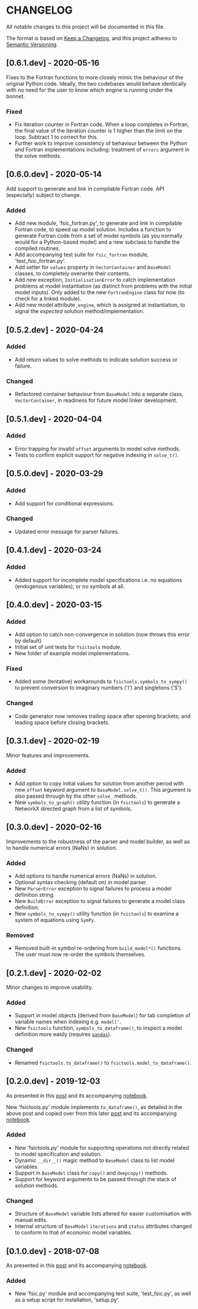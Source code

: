 # CHANGELOG

All notable changes to this project will be documented in this file.

The format is based on [Keep a
Changelog](https://keepachangelog.com/en/1.0.0/), and this project adheres to
[Semantic Versioning](https://semver.org/spec/v2.0.0.html).


## [0.6.1.dev] - 2020-05-16

Fixes to the Fortran functions to more closely mimic the behaviour of the
original Python code. Ideally, the two codebases would behave identically with
no need for the user to know which engine is running under the bonnet.

### Fixed

- Fix iteration counter in Fortran code. When a loop completes in Fortran, the
  final value of the iteration counter is 1 higher than the limit on the
  loop. Subtract 1 to correct for this.
- Further work to improve consistency of behaviour between the Python and
  Fortran implementations including: treatment of `errors` argument in the
  solve methods.


## [0.6.0.dev] - 2020-05-14

Add support to generate and link in compilable Fortran code. API (especially)
subject to change.

### Added

- Add new module, 'fsic_fortran.py', to generate and link in compilable Fortran
  code, to speed up model solution. Includes a function to generate Fortran code from a
  set of model symbols (as you normally would for a Python-based model) and a
  new subclass to handle the compiled routines.
- Add accompanying test suite for `fsic_fortran` module,
  'test_fsic_fortran.py'.
- Add setter for `values` property in `VectorContainer` and `BaseModel`
  classes, to completely overwrite their contents.
- Add new exception, `InitialisationError` to catch implementation problems at
  model instantiation (as distinct from problems with the initial model
  inputs). Only added to the new `FortranEngine` class for now (to check for a
  linked module).
- Add new model attribute ,`engine`, which is assigned at instantiation, to
  signal the *expected* solution method/implementation.


## [0.5.2.dev] - 2020-04-24

### Added

- Add return values to solve methods to indicate solution success or failure.

### Changed

- Refactored container behaviour from `BaseModel` into a separate class,
  `VectorContainer`, in readiness for future model linker development.


## [0.5.1.dev] - 2020-04-04

### Added

- Error trapping for invalid `offset` arguments to model solve methods.
- Tests to confirm explicit support for negative indexing in `solve_t()`.


## [0.5.0.dev] - 2020-03-29

### Added

- Add support for conditional expressions.

### Changed

- Updated error message for parser failures.


## [0.4.1.dev] - 2020-03-24

### Added

- Added support for incomplete model specifications i.e. no equations
  (endogenous variables); or no symbols at all.


## [0.4.0.dev] - 2020-03-15

### Added

- Add option to catch non-convergence in solution (now throws this error by
  default)
- Initial set of unit tests for `fsictools` module.
- New folder of example model implementations.

### Fixed

- Added some (tentative) workarounds to `fsictools.symbols_to_sympy()` to
  prevent conversion to imaginary numbers ('I') and singletons ('S').

### Changed

- Code generator now removes trailing space after opening brackets; and leading
  space before closing brackets.


## [0.3.1.dev] - 2020-02-19

Minor features and improvements.

### Added

- Add option to copy initial values for solution from another period with new
  `offset` keyword argument to `BaseModel.solve_t()`. This argument is also
  passed through by the other `solve_` methods.
- New `symbols_to_graph()` utility function (in `fsictools`) to generate a
  NetworkX directed graph from a list of symbols.


## [0.3.0.dev] - 2020-02-16

Improvements to the robustness of the parser and model builder, as well as to
handle numerical errors (NaNs) in solution.

### Added

- Add options to handle numerical errors (NaNs) in solution.
- Optional syntax checking (default on) in model parser.
- New `ParserError` exception to signal failures to process a model definition
  string.
- New `BuildError` exception to signal failures to generate a model class
  definition.
- New `symbols_to_sympy()` utility function (in `fsictools`) to examine a
  system of equations using `SymPy`.

### Removed

- Removed built-in symbol re-ordering from `build_model*()` functions. The user
  must now re-order the symbols themselves.


## [0.2.1.dev] - 2020-02-02

Minor changes to improve usability.

### Added

- Support in model objects (derived from `BaseModel`) for tab completion of
  variable names when indexing e.g. `model['`.
- New `fsictools` function, `symbols_to_dataframe()`, to inspect a model
  definition more easily (requires [`pandas`](https://pandas.pydata.org/)).

### Changed

- Renamed `fsictools.to_dataframe()` to `fsictools.model_to_dataframe()`.


## [0.2.0.dev] - 2019-12-03

As presented in this
[post](https://www.christhoung.com/2019/07/27/fsic-update/) and its
accompanying
[notebook](https://github.com/ChrisThoung/website/tree/master/code/2019-07-27_fsic_update).

New 'fsictools.py' module implements `to_dataframe()`, as detailed in the above
post and copied over from this later
[post](https://www.christhoung.com/2019/12/03/sympy-sim/) and its accompanying
[notebook](https://github.com/ChrisThoung/website/tree/master/code/2019-12-03_sympy_sim).

### Added

- New 'fsictools.py' module for supporting operations not directly related to
  model specification and solution.
- Dynamic `__dir__()` magic method to `BaseModel` class to list model
  variables.
- Support in `BaseModel` class for `copy()` and `deepcopy()` methods.
- Support for keyword arguments to be passed through the stack of solution
  methods.

### Changed

- Structure of `BaseModel` variable lists altered for easier customisation with
  manual edits.
- Internal structure of `BaseModel` `iterations` and `status` attributes
  changed to conform to that of economic model variables.


## [0.1.0.dev] - 2018-07-08

As presented in this
[post](https://www.christhoung.com/2018/07/08/fsic-gl2007-pc/) and its
accompanying
[notebook](https://github.com/ChrisThoung/website/tree/master/code/2018-07-08_fsic_pc).

### Added

- New 'fsic.py' module and accompanying test suite, 'test_fsic.py', as well as
  a setup script for installation, 'setup.py'.
